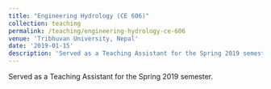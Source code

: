 ```yaml
---
title: "Engineering Hydrology (CE 606)"
collection: teaching
permalink: /teaching/engineering-hydrology-ce-606
venue: 'Tribhuvan University, Nepal'
date: '2019-01-15'
description: 'Served as a Teaching Assistant for the Spring 2019 semester.'
---
```


Served as a Teaching Assistant for the Spring 2019 semester.